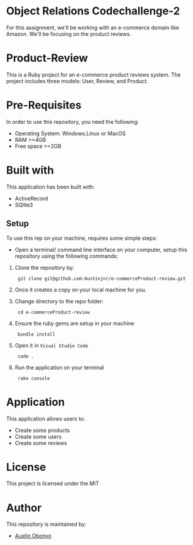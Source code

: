 # Object Relations Codechallenge-2
For this assignment, we'll be working with an e-commerce domain like Amazon. We'll be focusing on the product reviews.

# Product-Review
This is a Ruby project for an e-commerce product reviews system. The project includes three models: User, Review, and Product.

# Pre-Requisites
In order to use this repository, you need the following:
   - Operating System: Windows,Linux or MacOS
   - RAM >=4GB
   - Free space >=2GB

# Built with
This application has been built with:
   - ActiveRecord
   - SQlite3

## Setup
To use this rep on your machine, requires some simple steps:
- Open a terminal/ command line interface on your computer, setup this repository using the following commands:
1. Clone the repository by:

        git clone git@github.com:Austinjnr/e-commerceProduct-review.git

2. Once it creates a copy on your local machine for you.
3. Change directory to the repo folder:

        cd e-commerceProduct-review

4. Ensure the ruby gems are setup in your machine

        bundle install

5. Open it in ``Visual Studio Code``

        code .

6. Run the application on your terminal 

        rake console

# Application
This application allows users to:
- Create some products
- Create some users
- Create some reviews

# License
This project is licensed under the MIT

# Author
This repository is maintained by:
 - [Austin Obonyo](https://github.com/Austinjnr)